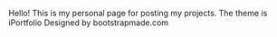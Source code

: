 Hello!
This is my personal page for posting my projects. The theme is iPortfolio Designed by bootstrapmade.com
